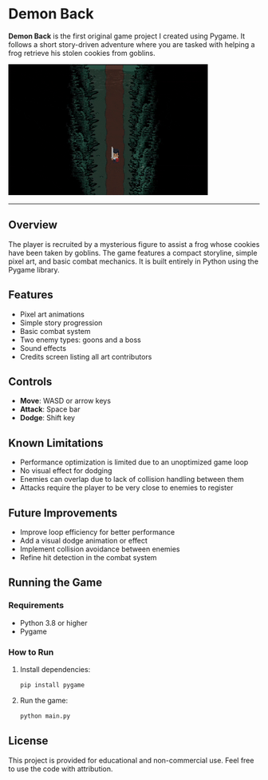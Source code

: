 # Demon Back

**Demon Back** is the first original game project I created using Pygame. It follows a short story-driven adventure where you are tasked with helping a frog retrieve his stolen cookies from goblins.

![Demon Back Gameplay Preview](the_code/preview.gif)

---

## Overview

The player is recruited by a mysterious figure to assist a frog whose cookies have been taken by goblins. The game features a compact storyline, simple pixel art, and basic combat mechanics. It is built entirely in Python using the Pygame library.

## Features

* Pixel art animations
* Simple story progression
* Basic combat system
* Two enemy types: goons and a boss
* Sound effects
* Credits screen listing all art contributors

## Controls

* **Move**: WASD or arrow keys
* **Attack**: Space bar
* **Dodge**: Shift key

## Known Limitations

* Performance optimization is limited due to an unoptimized game loop
* No visual effect for dodging
* Enemies can overlap due to lack of collision handling between them
* Attacks require the player to be very close to enemies to register

## Future Improvements

* Improve loop efficiency for better performance
* Add a visual dodge animation or effect
* Implement collision avoidance between enemies
* Refine hit detection in the combat system

## Running the Game

### Requirements

* Python 3.8 or higher
* Pygame

### How to Run

1. Install dependencies:

   ```bash
   pip install pygame
   ```
2. Run the game:

   ```bash
   python main.py
   ```

## License

This project is provided for educational and non-commercial use. Feel free to use the code with attribution.